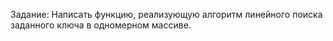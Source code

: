 Задание: Написать функцию, реализующую алгоритм 
линейного поиска заданного ключа в одномерном массиве.

